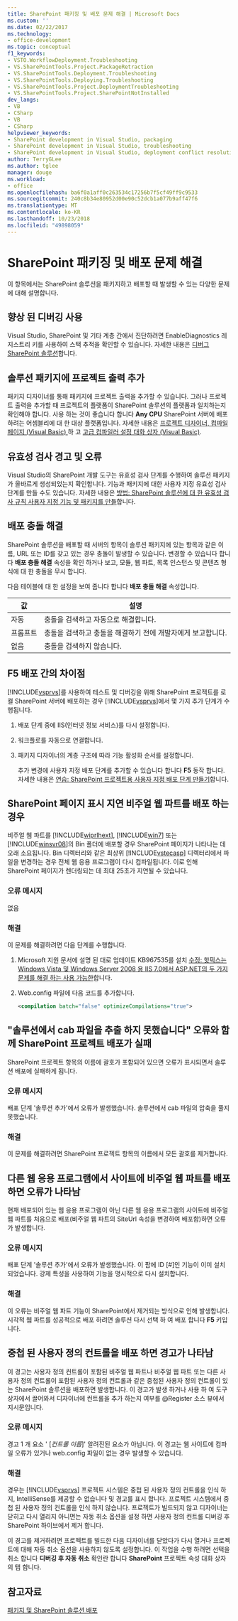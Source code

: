 ```yaml
---
title: SharePoint 패키징 및 배포 문제 해결 | Microsoft Docs
ms.custom: ''
ms.date: 02/22/2017
ms.technology:
- office-development
ms.topic: conceptual
f1_keywords:
- VSTO.WorkflowDeployment.Troubleshooting
- VS.SharePointTools.Project.PackageRetraction
- VS.SharePointTools.Deployment.Troubleshooting
- VS.SharePointTools.Deploying.Troubleshooting
- VS.SharePointTools.Project.DeploymentTroubleshooting
- VS.SharePointTools.Project.SharePointNotInstalled
dev_langs:
- VB
- CSharp
- VB
- CSharp
helpviewer_keywords:
- SharePoint development in Visual Studio, packaging
- SharePoint development in Visual Studio, troubleshooting
- SharePoint development in Visual Studio, deployment conflict resolution
author: TerryGLee
ms.author: tglee
manager: douge
ms.workload:
- office
ms.openlocfilehash: ba6f0a1aff0c263534c17256b7f5cf49ff9c9533
ms.sourcegitcommit: 240c8b34e80952d00e90c52dcb1a077b9aff47f6
ms.translationtype: MT
ms.contentlocale: ko-KR
ms.lasthandoff: 10/23/2018
ms.locfileid: "49898059"
---
```

# <a name="troubleshoot-sharepoint-packaging-and-deployment"></a>SharePoint 패키징 및 배포 문제 해결
  이 항목에서는 SharePoint 솔루션을 패키지하고 배포할 때 발생할 수 있는 다양한 문제에 대해 설명합니다.

## <a name="enable-enhanced-debugging"></a>향상 된 디버깅 사용
 Visual Studio, SharePoint 및 기타 계층 간에서 진단하려면 EnableDiagnostics 레지스트리 키를 사용하여 스택 추적을 확인할 수 있습니다. 자세한 내용은 [디버그 SharePoint 솔루션](../sharepoint/debugging-sharepoint-solutions.md)합니다.

## <a name="add-project-output-to-the-solution-package"></a>솔루션 패키지에 프로젝트 출력 추가
 패키지 디자이너를 통해 패키지에 프로젝트 출력을 추가할 수 있습니다. 그러나 프로젝트 출력을 추가할 때 프로젝트의 플랫폼이 SharePoint 솔루션의 플랫폼과 일치하는지 확인해야 합니다. 사용 하는 것이 좋습니다 합니다 **Any CPU** SharePoint 서버에 배포 하려는 어셈블리에 대 한 대상 플랫폼입니다. 자세한 내용은 [프로젝트 디자이너, 컴파일 페이지 &#40;Visual Basic&#41; ](/visualstudio/ide/reference/compile-page-project-designer-visual-basic) 하 고 [고급 컴파일러 설정 대화 상자 &#40;Visual Basic&#41;](/visualstudio/ide/reference/advanced-compiler-settings-dialog-box-visual-basic).

## <a name="validation-warnings-and-errors"></a>유효성 검사 경고 및 오류
 Visual Studio의 SharePoint 개발 도구는 유효성 검사 단계를 수행하여 솔루션 패키지가 올바르게 생성되었는지 확인합니다. 기능과 패키지에 대한 사용자 지정 유효성 검사 단계를 만들 수도 있습니다. 자세한 내용은 [방법: SharePoint 솔루션에 대 한 유효성 검사 규칙 사용자 지정 기능 및 패키지를 만들](../sharepoint/how-to-create-custom-feature-and-package-validation-rules-for-sharepoint-solutions.md)합니다.

## <a name="deployment-conflict-resolution"></a>배포 충돌 해결
 SharePoint 솔루션을 배포할 때 서버의 항목이 솔루션 패키지에 있는 항목과 같은 이름, URL 또는 ID를 갖고 있는 경우 충돌이 발생할 수 있습니다. 변경할 수 있습니다 합니다 **배포 충돌 해결** 속성을 확인 하거나 보고, 모듈, 웹 파트, 목록 인스턴스 및 콘텐츠 형식에 대 한 충돌을 무시 합니다.

 다음 테이블에 대 한 설정을 보여 줍니다 합니다 **배포 충돌 해결** 속성입니다.

|값|설명|
|-----------|-----------------|
|자동|충돌을 검색하고 자동으로 해결합니다.|
|프롬프트|충돌을 검색하고 충돌을 해결하기 전에 개발자에게 보고합니다.|
|없음|충돌을 검색하지 않습니다.|

## <a name="differences-between-f5-deployment"></a>F5 배포 간의 차이점
 [!INCLUDE[vsprvs](../sharepoint/includes/vsprvs-md.md)]를 사용하여 테스트 및 디버깅을 위해 SharePoint 프로젝트를 로컬 SharePoint 서버에 배포하는 경우 [!INCLUDE[vsprvs](../sharepoint/includes/vsprvs-md.md)]에서 몇 가지 추가 단계가 수행됩니다.

1. 배포 단계 중에 IIS(인터넷 정보 서비스)를 다시 설정합니다.

2. 워크플로를 자동으로 연결합니다.

3. 패키지 디자이너의 계층 구조에 따라 기능 활성화 순서를 설정합니다.

   추가 변경에 사용자 지정 배포 단계를 추가할 수 있습니다 합니다 **F5** 동작 합니다. 자세한 내용은 [연습: SharePoint 프로젝트용 사용자 지정 배포 단계 만들기](../sharepoint/walkthrough-creating-a-custom-deployment-step-for-sharepoint-projects.md)합니다.

## <a name="delay-displaying-sharepoint-page-when-deploy-visual-web-part"></a>SharePoint 페이지 표시 지연 비주얼 웹 파트를 배포 하는 경우
 비주얼 웹 파트를 [!INCLUDE[wiprlhext](../sharepoint/includes/wiprlhext-md.md)], [!INCLUDE[win7](../sharepoint/includes/win7-md.md)] 또는 [!INCLUDE[winsvr08](../sharepoint/includes/winsvr08-md.md)]의 Bin 폴더에 배포할 경우 SharePoint 페이지가 나타나는 데 오래 소요됩니다. Bin 디렉터리와 같은 최상위 [!INCLUDE[vstecasp](../sharepoint/includes/vstecasp-md.md)] 디렉터리에서 파일을 변경하는 경우 전체 웹 응용 프로그램이 다시 컴파일됩니다. 이로 인해 SharePoint 페이지가 렌더링되는 데 최대 25초가 지연될 수 있습니다.

### <a name="error-message"></a>오류 메시지
 없음

### <a name="resolution"></a>해결
 이 문제를 해결하려면 다음 단계를 수행합니다.

1.  Microsoft 지원 문서에 설명 된 대로 업데이트 KB967535를 설치 [수정: 핫픽스는 Windows Vista 및 Windows Server 2008 용 IIS 7.0에서 ASP.NET의 두 가지 문제를 해결 하는 사용 가능한](http://go.microsoft.com/fwlink/?LinkId=179055)합니다.

2.  Web.config 파일에 다음 코드를 추가합니다.

    ```xml
    <compilation batch="false" optimizeCompilations="true">
    ```

## <a name="sharepoint-project-deployment-fails-with-error-failed-to-extract-the-cab-file-in-the-solution"></a>"솔루션에서 cab 파일을 추출 하지 못했습니다" 오류와 함께 SharePoint 프로젝트 배포가 실패
 SharePoint 프로젝트 항목의 이름에 괄호가 포함되어 있으면 오류가 표시되면서 솔루션 배포에 실패하게 됩니다.

### <a name="error-message"></a>오류 메시지
 배포 단계 '솔루션 추가'에서 오류가 발생했습니다. 솔루션에서 cab 파일의 압축을 풀지 못했습니다.

### <a name="resolution"></a>해결
 이 문제를 해결하려면 SharePoint 프로젝트 항목의 이름에서 모든 괄호를 제거합니다.

## <a name="error-appears-when-deploying-a-visual-web-part-to-a-site-on-a-different-web-application"></a>다른 웹 응용 프로그램에서 사이트에 비주얼 웹 파트를 배포 하면 오류가 나타남
 현재 배포되어 있는 웹 응용 프로그램이 아닌 다른 웹 응용 프로그램의 사이트에 비주얼 웹 파트를 처음으로 배포(비주얼 웹 파트의 SiteUrl 속성을 변경하여 배포함)하면 오류가 발생합니다.

### <a name="error-message"></a>오류 메시지
 배포 단계 '솔루션 추가'에서 오류가 발생했습니다. 이 팜에 ID [#]인 기능이 이미 설치되었습니다. 강제 특성을 사용하여 기능을 명시적으로 다시 설치합니다.

### <a name="resolution"></a>해결
 이 오류는 비주얼 웹 파트 기능이 SharePoint에서 제거되는 방식으로 인해 발생합니다. 시각적 웹 파트를 성공적으로 배포 하려면 솔루션 다시 선택 하 여 배포 합니다 **F5** 키입니다.

## <a name="warning-appears-when-deploying-nested-user-controls"></a>중첩 된 사용자 정의 컨트롤을 배포 하면 경고가 나타남
 이 경고는 사용자 정의 컨트롤이 포함된 비주얼 웹 파트나 비주얼 웹 파트 또는 다른 사용자 정의 컨트롤이 포함된 사용자 정의 컨트롤과 같은 중첩된 사용자 정의 컨트롤이 있는 SharePoint 솔루션을 배포하면 발생합니다. 이 경고가 발생 하거나 사용 하 여 도구 상자에서 끌어와서 디자이너에 컨트롤을 추가 하는지 여부를 @Register 소스 뷰에서 지시문입니다.

### <a name="error-message"></a>오류 메시지
 경고 1 개 요소 ' [*컨트롤 이름*]' 알려진된 요소가 아닙니다. 이 경고는 웹 사이트에 컴파일 오류가 있거나 web.config 파일이 없는 경우 발생할 수 있습니다.

### <a name="resolution"></a>해결
 경우는 [!INCLUDE[vsprvs](../sharepoint/includes/vsprvs-md.md)] 프로젝트 시스템은 중첩 된 사용자 정의 컨트롤을 인식 하지, IntelliSense를 제공할 수 없습니다 및 경고를 표시 합니다. 프로젝트 시스템에서 중첩 된 사용자 정의 컨트롤을 인식 하지 않습니다. 프로젝트가 빌드되지 않고 디자이너는 닫히고 다시 열리지 아니면는 자동 취소 옵션을 설정 하면 사용자 정의 컨트롤 디버깅 후 SharePoint 하이브에서 제거 합니다.

 이 경고를 제거하려면 프로젝트를 빌드한 다음 디자이너를 닫았다가 다시 열거나 프로젝트에 대해 자동 취소 옵션을 사용하지 않도록 설정합니다. 이 작업을 수행 하려면 선택을 취소 합니다 **디버깅 후 자동 취소** 확인란 합니다 **SharePoint** 프로젝트 속성 대화 상자의 탭 합니다.

## <a name="see-also"></a>참고자료
 [패키지 및 SharePoint 솔루션 배포](../sharepoint/packaging-and-deploying-sharepoint-solutions.md)

